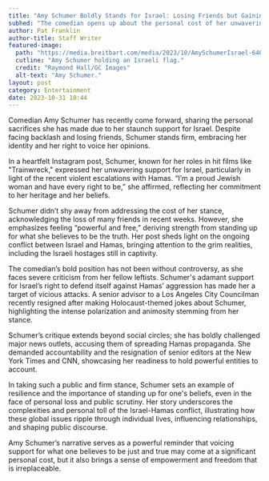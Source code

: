 ```yaml
---
title: "Amy Schumer Boldly Stands for Israel: Losing Friends but Gaining Freedom"
subhed: "The comedian opens up about the personal cost of her unwavering support for Israel amidst ongoing conflicts"
author: Pat Franklin
author-title: Staff Writer
featured-image: 
  path: "https://media.breitbart.com/media/2023/10/AmySchumerIsrael-640x480.jpg"
  cutline: "Amy Schumer holding an Israeli flag."
  credit: "Raymond Hall/GC Images"
  alt-text: "Amy Schumer."
layout: post
category: Entertainment
date: 2023-10-31 10:44
---
```


Comedian Amy Schumer has recently come forward, sharing the personal sacrifices she has made due to her staunch support for Israel. Despite facing backlash and losing friends, Schumer stands firm, embracing her identity and her right to voice her opinions.

In a heartfelt Instagram post, Schumer, known for her roles in hit films like "Trainwreck," expressed her unwavering support for Israel, particularly in light of the recent violent escalations with Hamas. “I’m a proud Jewish woman and have every right to be,” she affirmed, reflecting her commitment to her heritage and her beliefs.

Schumer didn’t shy away from addressing the cost of her stance, acknowledging the loss of many friends in recent weeks. However, she emphasizes feeling “powerful and free,” deriving strength from standing up for what she believes to be the truth. Her post sheds light on the ongoing conflict between Israel and Hamas, bringing attention to the grim realities, including the Israeli hostages still in captivity.

The comedian’s bold position has not been without controversy, as she faces severe criticism from her fellow leftists. Schumer's adamant support for Israel’s right to defend itself against Hamas’ aggression has made her a target of vicious attacks. A senior advisor to a Los Angeles City Councilman recently resigned after making Holocaust-themed jokes about Schumer, highlighting the intense polarization and animosity stemming from her stance.

Schumer’s critique extends beyond social circles; she has boldly challenged major news outlets, accusing them of spreading Hamas propaganda. She demanded accountability and the resignation of senior editors at the New York Times and CNN, showcasing her readiness to hold powerful entities to account.

In taking such a public and firm stance, Schumer sets an example of resilience and the importance of standing up for one's beliefs, even in the face of personal loss and public scrutiny. Her story underscores the complexities and personal toll of the Israel-Hamas conflict, illustrating how these global issues ripple through individual lives, influencing relationships, and shaping public discourse.

Amy Schumer’s narrative serves as a powerful reminder that voicing support for what one believes to be just and true may come at a significant personal cost, but it also brings a sense of empowerment and freedom that is irreplaceable.
